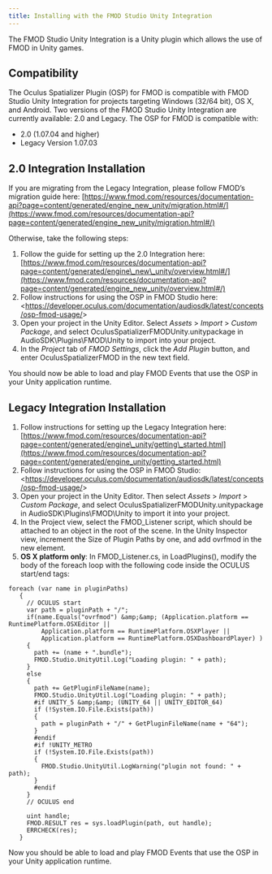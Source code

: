 ```yaml
---
title: Installing with the FMOD Studio Unity Integration
---
```




The FMOD Studio Unity Integration is a Unity plugin which allows the use of FMOD in Unity games. 

## Compatibility

The Oculus Spatializer Plugin (OSP) for FMOD is compatible with FMOD Studio Unity Integration for projects targeting Windows (32/64 bit), OS X, and Android. Two versions of the FMOD Studio Unity Integration are currently available: 2.0 and Legacy. The OSP for FMOD is compatible with:

* 2.0 (1.07.04 and higher)
* Legacy Version 1.07.03


## 2.0 Integration Installation

If you are migrating from the Legacy Integration, please follow FMOD’s migration guide here: [https://www.fmod.com/resources/documentation-api?page=content/generated/engine_new_unity/migration.html#/](https://www.fmod.com/resources/documentation-api?page=content/generated/engine_new_unity/migration.html#/)

Otherwise, take the following steps:

1. Follow the guide for setting up the 2.0 Integration here: [https://www.fmod.com/resources/documentation-api?page=content/generated/engine\_new\_unity/overview.html#/](https://www.fmod.com/resources/documentation-api?page=content/generated/engine_new_unity/overview.html#/)
2. Follow instructions for using the OSP in FMOD Studio here: &lt;https://developer.oculus.com/documentation/audiosdk/latest/concepts/osp-fmod-usage/&gt;
3. Open your project in the Unity Editor. Select *Assets* &gt; *Import* &gt; *Custom Package*, and select OculusSpatializerFMODUnity.unitypackage in AudioSDK\Plugins\FMOD\Unity to import into your project.
4. In the *Project* tab of *FMOD Settings*, click the *Add Plugin* button, and enter OculusSpatializerFMOD in the new text field.


You should now be able to load and play FMOD Events that use the OSP in your Unity application runtime.

## Legacy Integration Installation

1. Follow instructions for setting up the Legacy Integration here: [https://www.fmod.com/resources/documentation-api?page=content/generated/engine\_unity/getting\_started.html](https://www.fmod.com/resources/documentation-api?page=content/generated/engine_unity/getting_started.html)
2. Follow instructions for using the OSP in FMOD Studio: &lt;https://developer.oculus.com/documentation/audiosdk/latest/concepts/osp-fmod-usage/&gt;
3. Open your project in the Unity Editor. Then select *Assets* &gt; *Import* &gt; *Custom Package*, and select OculusSpatializerFMODUnity.unitypackage in AudioSDK\Plugins\FMOD\Unity to import it into your project.
4. In the Project view, select the FMOD\_Listener script, which should be attached to an object in the root of the scene. In the Unity Inspector view, increment the Size of Plugin Paths by one, and add ovrfmod in the new element.
5. **OS X platform only**: In FMOD\_Listener.cs, in LoadPlugins(), modify the body of the foreach loop with the following code inside the OCULUS start/end tags:


```
foreach (var name in pluginPaths)
   {
     // OCULUS start
     var path = pluginPath + "/"; 
     if(name.Equals("ovrfmod") &amp;&amp; (Application.platform == RuntimePlatform.OSXEditor ||
         Application.platform == RuntimePlatform.OSXPlayer ||
         Application.platform == RuntimePlatform.OSXDashboardPlayer) )
     {
       path += (name + ".bundle");
       FMOD.Studio.UnityUtil.Log("Loading plugin: " + path);
     }
     else
     {
       path += GetPluginFileName(name);
       FMOD.Studio.UnityUtil.Log("Loading plugin: " + path);
       #if UNITY_5 &amp;&amp; (UNITY_64 || UNITY_EDITOR_64)
       if (!System.IO.File.Exists(path))
       {
         path = pluginPath + "/" + GetPluginFileName(name + "64");
       }
       #endif
       #if !UNITY_METRO
       if (!System.IO.File.Exists(path))
       {
         FMOD.Studio.UnityUtil.LogWarning("plugin not found: " + path);
       }
       #endif
     }
     // OCULUS end
   
     uint handle;
     FMOD.RESULT res = sys.loadPlugin(path, out handle);
     ERRCHECK(res);
   }
```

Now you should be able to load and play FMOD Events that use the OSP in your Unity application runtime.
